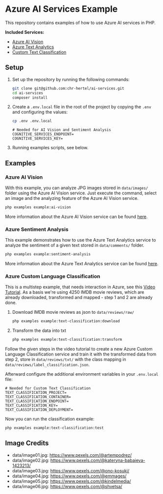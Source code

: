Azure AI Services Example
=========================

This repository contains examples of how to use Azure AI services in PHP.

**Included Services:**
- [Azure AI Vision](https://azure.microsoft.com/en-us/products/ai-services/ai-vision/)
- [Azure Text Analytics](https://azure.microsoft.com/en-us/products/ai-services/text-analytics/)
- [Custom Text Classification](https://learn.microsoft.com/en-us/azure/ai-services/language-service/custom-text-classification/overview)

Setup
-----

1. Set up the repository by running the following commands:
    ```bash
    git clone git@github.com:chr-hertel/ai-services.git
    cd ai-services
    composer install
    ```
1. Create a `.env.local` file in the root of the project by copying the `.env` and configuring the values:
    ```bash
    cp .env .env.local
    ```
   ```dotenv
   # Needed for AI Vision and Sentiment Analysis
   COGNITIVE_SERVICES_ENDPOINT=
   COGNITIVE_SERVICES_KEY=
   ```
1. Running examples scripts, see below.

Examples
--------

### Azure AI Vision

With this example, you can analyze JPG images stored in `data/images/` folder using the Azure AI Vision service.
Just execute the command, select an image and the analyzing feature of the Azure AI Vision service.

```bash
php examples example:ai-vision
```

More information about the Azure AI Vision service can be found [here](https://azure.microsoft.com/en-us/products/ai-services/ai-vision/).

### Azure Sentiment Analysis

This example demonstrates how to use the Azure Text Analytics service to analyze the sentiment of a given text stored
in `data/comments/` folder.

```bash
php examples example:sentiment-analysis
```

More information about the Azure Text Analytics service can be found [here](https://azure.microsoft.com/en-us/products/ai-services/ai-language).

### Azure Custom Language Classification

This is a multistep example, that needs interaction in Azure, see this [Video Tutorial](https://www.youtube.com/watch?v=QK_u2dDHStM).
As a basis we're using 4250 IMDB movie reviews, which are already downloaded, transformed and mapped - step 1 and 2 are already done.

1. Download IMDB movie reviews as json to `data/reviews/raw/`
    ```bash
    php examples example:text-classification:download
    ```
1. Transform the data into txt
    ```bash
    php examples example:text-classification:transform
    ```

Follow the given steps in the video tutorial to create a new Azure Custom Language Classification service and train
it with the transformed data from step 2, store in `data/reviews/txt/` with the class mapping in
`data/reviews/label_classification.json`.

Afterward configure the additional environment variables in your `.env.local` file:

```dotenv
# Needed for Custom Text Classification
TEXT_CLASSIFICATION_PROJECT=
TEXT_CLASSIFICATION_CONTAINER=
TEXT_CLASSIFICATION_ENDPOINT=
TEXT_CLASSIFICATION_KEY=
TEXT_CLASSIFICATION_DEPLOYMENT=
```

Now you can run the classification example:

```bash
php examples example:text-classification:test
```

Image Credits
-------------

- data/image01.jpg: https://www.pexels.com/@artempodrez/
- data/image02.jpg: https://www.pexels.com/@kateryna-babaieva-1423213/
- data/image03.jpg: https://www.pexels.com/@ono-kosuki/
- data/image04.jpg: https://www.pexels.com/@emmages/
- data/image05.jpg: https://www.pexels.com/@kindelmedia/
- data/image06.jpg: https://www.pexels.com/@shvetsa/
